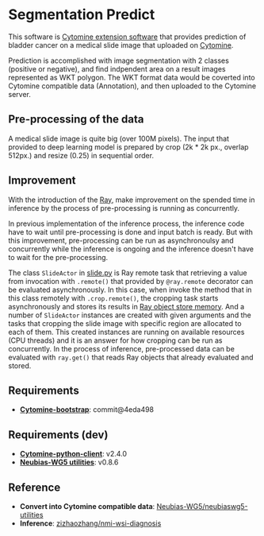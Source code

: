 # Segmentation Predict
This software is [Cytomine extension software](https://doc.uliege.cytomine.org/display/ALGODOC/Overview) that provides prediction of bladder cancer on a medical slide image that uploaded on [Cytomine](https://uliege.cytomine.org/). 

Prediction is accomplished with image segmentation with 2 classes (positive or negative), and find indpendent area on a result images represented as WKT polygon. The WKT format data would be coverted into Cytomine compatible data (Annotation), and then uploaded to the Cytomine server.

## Pre-processing of the data
A medical slide image is quite big (over 100M pixels). 
The input that provided to deep learning model is prepared by crop (2k * 2k px., overlap 512px.) and resize (0.25) in sequential order.

## Improvement
With the introduction of the [Ray](https://github.com/ray-project/ray), make improvement on the spended time in inference by the process of pre-processing is running as concurrently.

In previous implementation of the inference process, the inference code have to wait until pre-processing is done and input batch is ready. But with this improvement, pre-processing can be run as asynchronoulsy and concurrently while the inference is ongoing and the inference doesn't have to wait for the pre-processing.

The class ```SlideActor``` in [slide.py](https://github.com/fibremint/cm-software_segmentation-predict/blob/master/segmentation/slide.py) is Ray remote task that retrieving a value from invocation with ```.remote()``` that provided by ```@ray.remote``` decorator can be evaluated asynchronously. In this case, when invoke the method that in this class remotely with ```.crop.remote()```, the cropping task starts asynchronously and stores its results in [Ray object store memory](https://docs.ray.io/en/releases-0.7.6/memory-management.html). And a number of ```SlideActor``` instances are created with given arguments and the tasks that cropping the slide image with specific region are allocated to each of them. This created instances are running on available resources (CPU threads) and it is an answer for how cropping can be run as concurrently. In the process of inference, pre-processed data can be evaluated with ```ray.get()``` that reads Ray objects that already evaluated and stored.

## Requirements
* [**Cytomine-bootstrap**](https://github.com/Cytomine-ULiege/Cytomine-bootstrap/tree/2019.1): commit@4eda498

## Requirements (dev)
* [**Cytomine-python-client**](https://github.com/Cytomine-ULiege/Cytomine-python-client): v2.4.0
* [**Neubias-WG5 utilities**](https://github.com/Neubias-WG5/neubiaswg5-utilities): v0.8.6

## Reference
* **Convert into Cytomine compatible data**: [Neubias-WG5/neubiaswg5-utilities](https://github.com/Neubias-WG5/neubiaswg5-utilities)
* **Inference**: [zizhaozhang/nmi-wsi-diagnosis](https://github.com/zizhaozhang/nmi-wsi-diagnosis)
